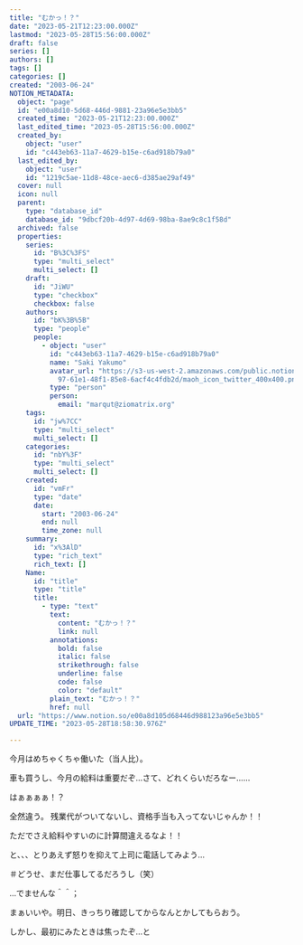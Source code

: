 ```yaml
---
title: "むかっ！？"
date: "2023-05-21T12:23:00.000Z"
lastmod: "2023-05-28T15:56:00.000Z"
draft: false
series: []
authors: []
tags: []
categories: []
created: "2003-06-24"
NOTION_METADATA:
  object: "page"
  id: "e00a8d10-5d68-446d-9881-23a96e5e3bb5"
  created_time: "2023-05-21T12:23:00.000Z"
  last_edited_time: "2023-05-28T15:56:00.000Z"
  created_by:
    object: "user"
    id: "c443eb63-11a7-4629-b15e-c6ad918b79a0"
  last_edited_by:
    object: "user"
    id: "1219c5ae-11d8-48ce-aec6-d385ae29af49"
  cover: null
  icon: null
  parent:
    type: "database_id"
    database_id: "9dbcf20b-4d97-4d69-98ba-8ae9c8c1f58d"
  archived: false
  properties:
    series:
      id: "B%3C%3FS"
      type: "multi_select"
      multi_select: []
    draft:
      id: "JiWU"
      type: "checkbox"
      checkbox: false
    authors:
      id: "bK%3B%5B"
      type: "people"
      people:
        - object: "user"
          id: "c443eb63-11a7-4629-b15e-c6ad918b79a0"
          name: "Saki Yakumo"
          avatar_url: "https://s3-us-west-2.amazonaws.com/public.notion-static.com/3ad1c4\
            97-61e1-48f1-85e8-6acf4c4fdb2d/maoh_icon_twitter_400x400.png"
          type: "person"
          person:
            email: "marqut@ziomatrix.org"
    tags:
      id: "jw%7CC"
      type: "multi_select"
      multi_select: []
    categories:
      id: "nbY%3F"
      type: "multi_select"
      multi_select: []
    created:
      id: "vmFr"
      type: "date"
      date:
        start: "2003-06-24"
        end: null
        time_zone: null
    summary:
      id: "x%3AlD"
      type: "rich_text"
      rich_text: []
    Name:
      id: "title"
      type: "title"
      title:
        - type: "text"
          text:
            content: "むかっ！？"
            link: null
          annotations:
            bold: false
            italic: false
            strikethrough: false
            underline: false
            code: false
            color: "default"
          plain_text: "むかっ！？"
          href: null
  url: "https://www.notion.so/e00a8d105d68446d988123a96e5e3bb5"
UPDATE_TIME: "2023-05-28T18:58:30.976Z"

---
```

<link rel="stylesheet" href="https://cdn.jsdelivr.net/npm/katex@0.16.2/dist/katex.min.css" integrity="sha384-bYdxxUwYipFNohQlHt0bjN/LCpueqWz13HufFEV1SUatKs1cm4L6fFgCi1jT643X" crossorigin="anonymous">


今月はめちゃくちゃ働いた（当人比）。


車も買うし、今月の給料は重要だぞ…さて、どれくらいだろなー……


はぁぁぁぁ！？


全然違う。 残業代がついてないし、資格手当も入ってないじゃんか！！


ただでさえ給料やすいのに計算間違えるなよ！！


と、、、とりあえず怒りを抑えて上司に電話してみよう…


＃どうせ、まだ仕事してるだろうし（笑）


…でませんな＾＾；


まぁいいや。明日、きっちり確認してからなんとかしてもらおう。


しかし、最初にみたときは焦ったぞ…と

